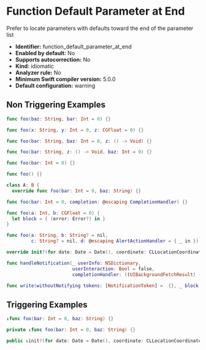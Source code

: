 # Function Default Parameter at End

Prefer to locate parameters with defaults toward the end of the parameter list

* **Identifier:** function_default_parameter_at_end
* **Enabled by default:** No
* **Supports autocorrection:** No
* **Kind:** idiomatic
* **Analyzer rule:** No
* **Minimum Swift compiler version:** 5.0.0
* **Default configuration:** warning

## Non Triggering Examples

```swift
func foo(baz: String, bar: Int = 0) {}
```

```swift
func foo(x: String, y: Int = 0, z: CGFloat = 0) {}
```

```swift
func foo(bar: String, baz: Int = 0, z: () -> Void) {}
```

```swift
func foo(bar: String, z: () -> Void, baz: Int = 0) {}
```

```swift
func foo(bar: Int = 0) {}
```

```swift
func foo() {}
```

```swift
class A: B {
  override func foo(bar: Int = 0, baz: String) {}
```

```swift
func foo(bar: Int = 0, completion: @escaping CompletionHandler) {}
```

```swift
func foo(a: Int, b: CGFloat = 0) {
  let block = { (error: Error?) in }
}
```

```swift
func foo(a: String, b: String? = nil,
         c: String? = nil, d: @escaping AlertActionHandler = { _ in }) {}
```

```swift
override init?(for date: Date = Date(), coordinate: CLLocationCoordinate2D) {}
```

```swift
func handleNotification(_ userInfo: NSDictionary,
                        userInteraction: Bool = false,
                        completionHandler: ((UIBackgroundFetchResult) -> Void)?) {}
```

```swift
func write(withoutNotifying tokens: [NotificationToken] =  {}, _ block: (() throws -> Int)) {}
```

## Triggering Examples

```swift
↓func foo(bar: Int = 0, baz: String) {}
```

```swift
private ↓func foo(bar: Int = 0, baz: String) {}
```

```swift
public ↓init?(for date: Date = Date(), coordinate: CLLocationCoordinate2D) {}
```